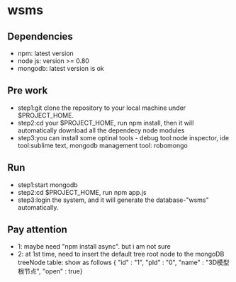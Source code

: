 # wsms
## Dependencies
* npm: latest version
* node js: version >= 0.80
* mongodb: latest version is ok

## Pre work
* step1:git clone the repository to your local machine under $PROJECT_HOME.
* step2:cd your $PROJECT_HOME, run npm install, then it will automatically download all the dependecy node modules
* step3:you can install some optinal tools - debug tool:node inspector, ide tool:sublime text, mongodb management tool: robomongo

## Run
* step1:start mongodb
* step2:cd $PROJECT_HOME, run npm app.js
* step3:login the system, and it will generate the database-"wsms" automatically.


## Pay attention
* 1: maybe need "npm install async". but i am not sure 
* 2: at 1st time, need to insert the default tree root node to the mongoDB treeNode table: show as follows
{ "id" : "1", "pId" : "0", "name" : "3D模型根节点", "open" : true}
    
    
